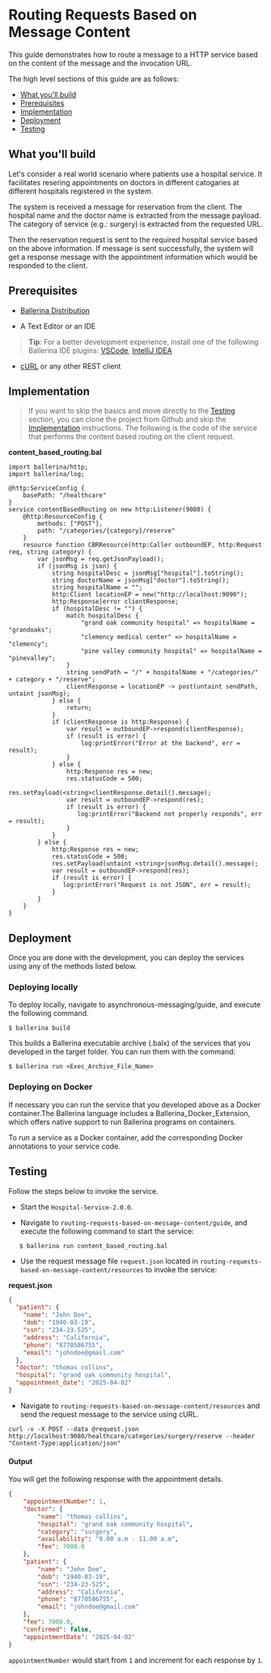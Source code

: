 # Routing Requests Based on Message Content

This guide demonstrates how to route a message to a HTTP service based on the content of the message and the invocation URL.

The high level sections of this guide are as follows:

- [What you'll build](#what-youll-build)
- [Prerequisites](#prerequisites)
- [Implementation](#implementation)
- [Deployment](#deployment)
- [Testing](#testing)

## What you'll build
Let's consider a real world scenario where patients use a hospital service. It facilitates resering appointments on doctors in different catogaries at different hospitals registered in the system.

The system is received a message for reservation from the client. The hospital name and the doctor name is extracted from the message payload. The category of service (e.g.: surgery) is extracted from the requested URL.

Then the reservation request is sent to the required hospital service based on the above information. If message is sent successfully, the system will get a response message with the appointment information which would be responded to the client.

## Prerequisites
- [Ballerina Distribution](https://ballerina.io/learn/getting-started/)

- A Text Editor or an IDE
> **Tip**: For a better development experience, install one of the following Ballerina IDE plugins: [VSCode](https://marketplace.visualstudio.com/items?itemName=ballerina.ballerina), [IntelliJ IDEA](https://plugins.jetbrains.com/plugin/9520-ballerina)

- [cURL](https://curl.haxx.se) or any other REST client


## Implementation
> If you want to skip the basics and move directly to the [Testing](#testing) section, you can clone the project from Github and skip the [Implementation](#implementation) instructions.
The following is the code of the service that performs the content based routing on the client request.

**content_based_routing.bal**
```ballerina
import ballerina/http;
import ballerina/log;

@http:ServiceConfig {
    basePath: "/healthcare"
}
service contentBasedRouting on new http:Listener(9080) {
    @http:ResourceConfig {
        methods: ["POST"],
        path: "/categories/{category}/reserve"
    }
    resource function CBRResource(http:Caller outboundEP, http:Request req, string category) {
        var jsonMsg = req.getJsonPayload();
        if (jsonMsg is json) {
            string hospitalDesc = jsonMsg["hospital"].toString();
            string doctorName = jsonMsg["doctor"].toString();
            string hospitalName = "";
            http:Client locationEP = new("http://localhost:9090");
            http:Response|error clientResponse;
            if (hospitalDesc != "") {
                match hospitalDesc {
                    "grand oak community hospital" => hospitalName = "grandoaks";
                    "clemency medical center" => hospitalName = "clemency";
                    "pine valley community hospital" => hospitalName = "pinevalley";
                }
                string sendPath = "/" + hospitalName + "/categories/" + category + "/reserve";
                clientResponse = locationEP -> post(untaint sendPath, untaint jsonMsg);
            } else {
                return;
            }
            if (clientResponse is http:Response) {
                var result = outboundEP->respond(clientResponse);
                if (result is error) {
                    log:printError("Error at the backend", err = result);
                }
            } else {
                http:Response res = new;
                res.statusCode = 500;
                res.setPayload(<string>clientResponse.detail().message);
                var result = outboundEP->respond(res);
                if (result is error) {
                   log:printError("Backend not properly responds", err = result);
                }
            }
        } else {
            http:Response res = new;
            res.statusCode = 500;
            res.setPayload(untaint <string>jsonMsg.detail().message);
            var result = outboundEP->respond(res);
            if (result is error) {
               log:printError("Request is not JSON", err = result);
            }
        }
    }
}
```

## Deployment

Once you are done with the development, you can deploy the services using any of the methods listed below.

### Deploying locally

To deploy locally, navigate to asynchronous-messaging/guide, and execute the following command.

```
$ ballerina build
```
This builds a Ballerina executable archive (.balx) of the services that you developed in the target folder.
You can run them with the command:

```
$ ballerina run <Exec_Archive_File_Name>
```

### Deploying on Docker

If necessary you can run the service that you developed above as a Docker container.The Ballerina language includes a Ballerina_Docker_Extension, which offers native support to run Ballerina programs on containers.

To run a service as a Docker container, add the corresponding Docker annotations to your service code.


## Testing
Follow the steps below to invoke the service.

- Start the `Hospital-Service-2.0.0`.

- Navigate to `routing-requests-based-on-message-content/guide`, and execute the following command to start the service:

```ballerina
   $ ballerina run content_based_routing.bal
```
- Use the request message file `request.json` located in `routing-requests-based-on-message-content/resources` to invoke the service:

**request.json**
```json
{
  "patient": {
    "name": "John Doe",
    "dob": "1940-03-19",
    "ssn": "234-23-525",
    "address": "California",
    "phone": "8770586755",
    "email": "johndoe@gmail.com"
  },
  "doctor": "thomas collins",
  "hospital": "grand oak community hospital",
  "appointment_date": "2025-04-02"
}
```
- Navigate to `routing-requests-based-on-message-content/resources` and send the request message to the service using cURL.
```
curl -v -X POST --data @request.json http://localhost:9080/healthcare/categories/surgery/reserve --header "Content-Type:application/json"
```
#### Output
You will get the following response with the appointment details.

```json
{
    "appointmentNumber": 1,
    "doctor": {
        "name": "thomas collins",
        "hospital": "grand oak community hospital",
        "category": "surgery",
        "availability": "9.00 a.m - 11.00 a.m",
        "fee": 7000.0
    },
    "patient": {
        "name": "John Doe",
        "dob": "1940-03-19",
        "ssn": "234-23-525",
        "address": "California",
        "phone": "8770586755",
        "email": "johndoe@gmail.com"
    },
    "fee": 7000.0,
    "confirmed": false,
    "appointmentDate": "2025-04-02"
}
```
`appointmentNumber` would start from `1` and increment for each response by `1`.
